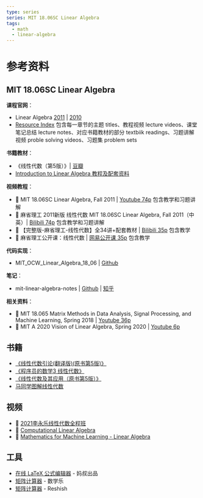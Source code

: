 ```yaml
---
type: series
series: MIT 18.06SC Linear Algebra
tags:
  - math
  - linear-algebra
---
```


# 参考资料

## MIT 18.06SC Linear Algebra
**课程官网**：
* Linear Algebra [2011](https://ocw.mit.edu/courses/mathematics/18-06sc-linear-algebra-fall-2011/) | [2010](https://ocw.mit.edu/courses/mathematics/18-06-linear-algebra-spring-2010/)
* [Resource Index](https://ocw.mit.edu/courses/mathematics/18-06sc-linear-algebra-fall-2011/resource-index/) 包含每一章节的主题 titles、教程视频 lecture videos、课堂笔记总结 lecture notes、对应书籍教材的部分 textbiik readings、习题讲解视频 proble solving videos、习题集 problem sets

**书籍教材**：
* 《线性代数（第5版）》| [豆瓣](https://book.douban.com/subject/34820335/)
* [Introduction to Linear Algebra 教程及配套资料](https://www.jianguoyun.com/p/DatRaHkQjNDGBxixg-ED)

**视频教程**：
* :cinema: MIT 18.06SC Linear Algebra, Fall 2011 | [Youtube 74p](https://www.youtube.com/playlist?list=PL221E2BBF13BECF6C) 包含教学和习题讲解
* :cinema: 麻省理工 2011新版 线性代数 MIT 18.06SC Linear Algebra, Fall 2011（中英）| [Bilibili 74p](https://www.bilibili.com/video/BV1Y7411P79C/) 包含教学和习题讲解
* :cinema: 【完整版-麻省理工-线性代数】全34讲+配套教材 | [Bilibili 35p](https://www.bilibili.com/video/BV1ix411f7Yp/) 包含教学
* :cinema: 麻省理工公开课：线性代数 | [网易公开课 35p](http://open.163.com/special/opencourse/daishu.html) 包含教学

**代码实现**：
* MIT_OCW_Linear_Algebra_18_06 | [Github](https://github.com/juanklopper/MIT_OCW_Linear_Algebra_18_06)

**笔记**：
* mit-linear-algebra-notes | [Github](https://github.com/ayamefing/mit-linear-algebra-notes) | [知乎](https://zhuanlan.zhihu.com/p/28277072)

**相关资料**：
* :cinema: MIT 18.065 Matrix Methods in Data Analysis, Signal Processing, and Machine Learning, Spring 2018 | [Youtube 36p](https://www.youtube.com/playlist?list=PLUl4u3cNGP63oMNUHXqIUcrkS2PivhN3k)
* :cinema: MIT A 2020 Vision of Linear Algebra, Spring 2020 | [Youtube 6p](https://www.youtube.com/playlist?list=PLUl4u3cNGP61iQEFiWLE21EJCxwmWvvek)

## 书籍
* [《线性代数引论(翻译版)(原书第5版)》](https://book.douban.com/subject/26840961/)
* [《程序员的数学3 线性代数》](https://book.douban.com/subject/26740548/)
* [《线性代数及其应用（原书第5版）》](https://book.douban.com/subject/30310517/)
* [马同学图解线性代数](https://www.matongxue.com/courses/1)

## 视频
* :cinema: [2021李永乐线性代数全程班](https://www.bilibili.com/video/BV1954y1R7Xh)
* :cinema: [Computational Linear Algebra](https://www.youtube.com/playlist?list=PLtmWHNX-gukIc92m1K0P6bIOnZb-mg0hY)
* :cinema: [Mathematics for Machine Learning - Linear Algebra](https://www.youtube.com/playlist?list=PLiiljHvN6z1_o1ztXTKWPrShrMrBLo5P3)

## 工具
* [在线 LaTeX 公式编辑器](https://www.latexlive.com/) - 妈叔出品
* [矩阵计算器](https://www.shuxuele.com/algebra/matrix-calculator.html) - 数学乐
* [矩阵计算器](https://matrix.reshish.com/zh/) - Reshish